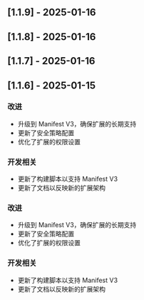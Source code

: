 
## [1.1.9] - 2025-01-16
## [1.1.8] - 2025-01-16
## [1.1.7] - 2025-01-16

## [1.1.6] - 2025-01-15

### 改进
- 升级到 Manifest V3，确保扩展的长期支持
- 更新了安全策略配置
- 优化了扩展的权限设置

### 开发相关
- 更新了构建脚本以支持 Manifest V3
- 更新了文档以反映新的扩展架构

### 改进
- 升级到 Manifest V3，确保扩展的长期支持
- 更新了安全策略配置
- 优化了扩展的权限设置

### 开发相关
- 更新了构建脚本以支持 Manifest V3
- 更新了文档以反映新的扩展架构 